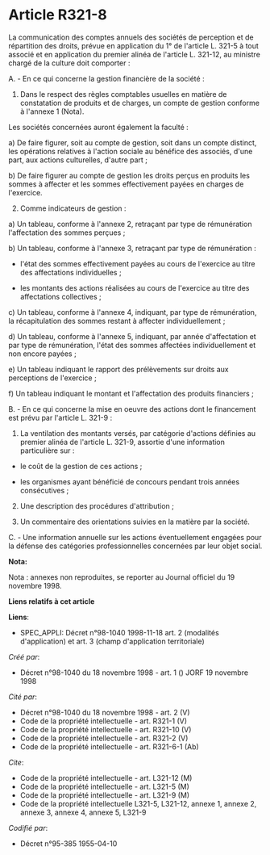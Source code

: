 # Article R321-8

La communication des comptes annuels des sociétés de perception et de répartition des droits, prévue en application du 1° de
l'article L. 321-5 à tout associé et en application du premier alinéa de l'article L. 321-12, au ministre chargé de la
culture doit comporter :

A. - En ce qui concerne la gestion financière de la société :

1. Dans le respect des règles comptables usuelles en matière de constatation de produits et de charges, un compte de gestion
conforme à l'annexe 1 (Nota).

Les sociétés concernées auront également la faculté :

a) De faire figurer, soit au compte de gestion, soit dans un compte distinct, les opérations relatives à l'action sociale au
bénéfice des associés, d'une part, aux actions culturelles, d'autre part ;

b) De faire figurer au compte de gestion les droits perçus en produits les sommes à affecter et les sommes effectivement
payées en charges de l'exercice.

2. Comme indicateurs de gestion :

a) Un tableau, conforme à l'annexe 2, retraçant par type de rémunération l'affectation des sommes perçues ;

b) Un tableau, conforme à l'annexe 3, retraçant par type de rémunération :

- l'état des sommes effectivement payées au cours de l'exercice au titre des affectations individuelles ;

- les montants des actions réalisées au cours de l'exercice au titre des affectations collectives ;

c) Un tableau, conforme à l'annexe 4, indiquant, par type de rémunération, la récapitulation des sommes restant à affecter
individuellement ;

d) Un tableau, conforme à l'annexe 5, indiquant, par année d'affectation et par type de rémunération, l'état des sommes
affectées individuellement et non encore payées ;

e) Un tableau indiquant le rapport des prélèvements sur droits aux perceptions de l'exercice ;

f) Un tableau indiquant le montant et l'affectation des produits financiers ;

B. - En ce qui concerne la mise en oeuvre des actions dont le financement est prévu par l'article L. 321-9 :

1. La ventilation des montants versés, par catégorie d'actions définies au premier alinéa de l'article L. 321-9, assortie
d'une information particulière sur :

- le coût de la gestion de ces actions ;

- les organismes ayant bénéficié de concours pendant trois années consécutives ;

2. Une description des procédures d'attribution ;

3. Un commentaire des orientations suivies en la matière par la société.

C. - Une information annuelle sur les actions éventuellement engagées pour la défense des catégories professionnelles
concernées par leur objet social.

**Nota:**

Nota : annexes non reproduites, se reporter au Journal officiel du 19 novembre 1998.

**Liens relatifs à cet article**

**Liens**:

  - SPEC_APPLI: Décret n°98-1040 1998-11-18 art. 2 (modalités d'application) et art. 3 (champ d'application territoriale)

_Créé par_:

  - Décret n°98-1040 du 18 novembre 1998 - art. 1 () JORF 19 novembre 1998

_Cité par_:

  - Décret n°98-1040 du 18 novembre 1998 - art. 2 (V)
  - Code de la propriété intellectuelle - art. R321-1 (V)
  - Code de la propriété intellectuelle - art. R321-10 (V)
  - Code de la propriété intellectuelle - art. R321-2 (V)
  - Code de la propriété intellectuelle - art. R321-6-1 (Ab)

_Cite_:

  - Code de la propriété intellectuelle - art. L321-12 (M)
  - Code de la propriété intellectuelle - art. L321-5 (M)
  - Code de la propriété intellectuelle - art. L321-9 (M)
  - Code de la propriété intellectuelle L321-5, L321-12, annexe 1, annexe 2, annexe 3, annexe 4, annexe 5, L321-9

_Codifié par_:

  - Décret n°95-385 1955-04-10
